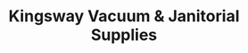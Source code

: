 ---
title: "Kingsway Vacuum & Janitorial Supplies"
url: /vancouver/kingsway-vacuum-and-janitorial-supplies/
shop: vacuum cleaner
---